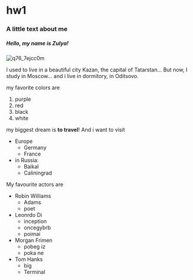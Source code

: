 # hw1
### A little text about me
##### *Hello, my name is **Zulya**!*
![q76_7ejcc0m](https://user-images.githubusercontent.com/35367049/35192926-e05936ce-feab-11e7-8493-f47c3a7dd0ff.jpg)

I used to live in a beautiful city Kazan, the capital of Tatarstan...
But now, I study in Moscow...
and i live in dormitory, in Oditsovo.

my favorite colors are 
1. purple 
2. red
3. black
4. white

my biggest dream is **to travel**! And i want to visit 
* Europe 
  - Germany 
  - France
* in Russia:
  - Baikal
  - Caliningrad
  
 My favourite actors are 
 - Robin Williams 
   - Adams
   - poet
 - Leonrdo Di
   - inception
   - oncegybrb
   - poimai
 - Morgan Frimen
   - pobeg iz 
   - poka ne 
 - Tom Hanks 
   - big 
   - Terminal 

